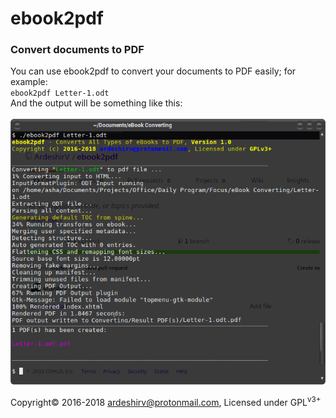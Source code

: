 # ebook2pdf
<h3>Convert documents to PDF</h3>
You can use ebook2pdf to convert your documents to PDF easily; for example:<br/>
<code>ebook2pdf Letter-1.odt<document-name></code><br/>
And the output will be something like this:<br/><br/>
<img alt="ebook2pdf output" src="https://raw.githubusercontent.com/ArdeshirV/ebook2pdf/master/img/run-ebook2pdf.png">
<br/>
<p>
  Copyright&copy; 2016-2018 <a href="mailto:ArdeshirV@protonmail.com" alt="email">ardeshirv@protonmail.com</a>, Licensed under GPL<sup>v3+</sup>
</p>
